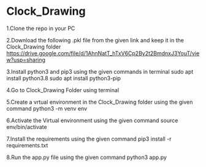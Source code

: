 # Clock_Drawing

1.Clone the repo in your PC

2.Download the following .pkl file from the given link and keep it in the Clock_Drawing folder
  https://drive.google.com/file/d/1AhnNatT_hTxV6Cp2By2t2BmdnxJ3YouT/view?usp=sharing
  
3.Install python3 and pip3 using the given commands in terminal
  sudo apt install python3.8
  sudo apt install python3-pip
  
4.Go to Clock_Drawing Folder using terminal

5.Create a vrtual environment in the Clock_Drawing folder using the given command
  python3 -m venv env
  
6.Activate the Virtual environment using the given command
  source env/bin/activate
  
7.Install the requirements using the given command
  pip3 install -r requirements.txt
  
8.Run the app.py file using the given command
  python3 app.py
